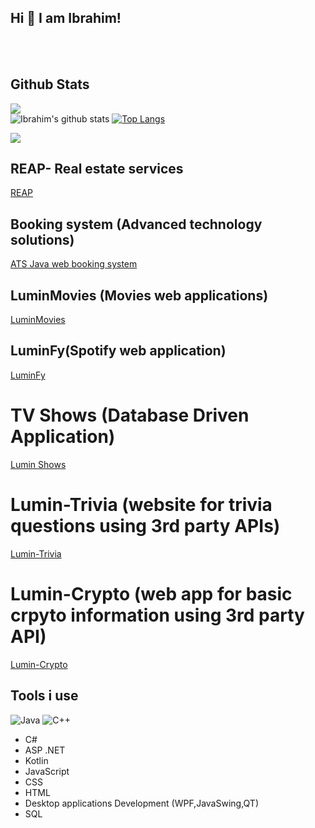 ## Hi 👋 I am Ibrahim! 

<br/><br/>

##  Github Stats
![](https://komarev.com/ghpvc/?username=ibrajber99&color=orange)<br/>
![Ibrahim's github stats](https://github-readme-stats.vercel.app/api?username=ibrajber99&show_icons=true&theme=vision-friendly-dark)
[![Top Langs](https://github-readme-stats.vercel.app/api/top-langs/?username=ibrajber99&layout=compact)](https://github.com/ibrajber99/)
<br/>



[<img src="https://img.shields.io/badge/linkedin-%230077B5.svg?&style=for-the-badge&logo=linkedin&logoColor=white" />](https://www.linkedin.com/in/ibrahim-jaber-82841a150/)

## REAP- Real estate services
[REAP](https://github.com/Ibrajber99/REAP-real-estate-agency)


## Booking system (Advanced technology solutions)
[ATS Java web booking system](https://github.com/Ibrajber99/Java-Web-Booking-system)



## LuminMovies (Movies web applications)
[LuminMovies](https://github.com/Ibrajber99/LuminMovies)


## LuminFy(Spotify web application)

[LuminFy](https://github.com/Ibrajber99/LuminFy)  


# TV Shows (Database Driven Application)
[Lumin Shows](https://github.com/Ibrajber99/Lumin_TV_Shows)



# Lumin-Trivia (website for trivia questions using 3rd party APIs)
[Lumin-Trivia](https://github.com/Ibrajber99/Lumin-Trivia)

# Lumin-Crypto (web app for basic crpyto information using 3rd party API)
[Lumin-Crypto](https://github.com/Ibrajber99/Lumin-Crypto)



## Tools i use
![Java](https://img.shields.io/badge/-java-E34A86?style=flat-square&logo=java)
![C++](https://img.shields.io/badge/-C++-00599C?style=flat-square&logo=c)
- C#
- ASP .NET
- Kotlin
- JavaScript
- CSS
- HTML
- Desktop applications Development (WPF,JavaSwing,QT)
- SQL






